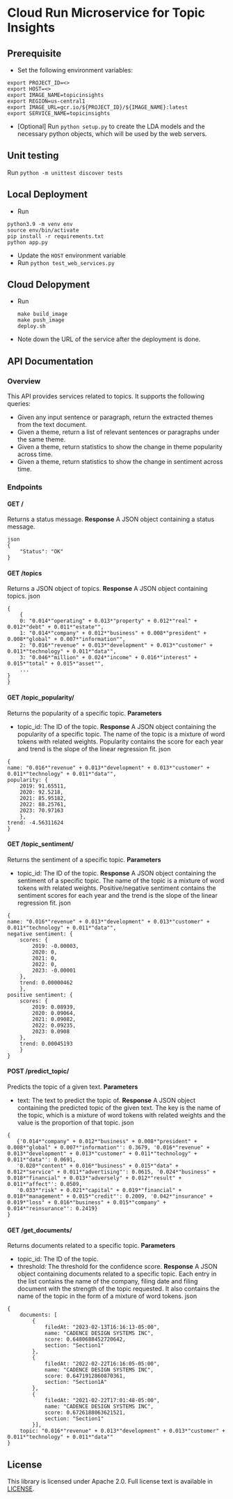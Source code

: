 # Cloud Run Microservice for Topic Insights

## Prerequisite
* Set the following environment variables:
```
export PROJECT_ID=<>
export HOST=<>
export IMAGE_NAME=topicinsights
export REGION=us-central1 
export IMAGE_URL=gcr.io/${PROJECT_ID}/${IMAGE_NAME}:latest
export SERVICE_NAME=topicinsights
```
* [Optional] Run `python setup.py` to create the LDA models and the necessary python objects, which will be used by the web servers.
  
## Unit testing
Run `python -m unittest discover tests` 

## Local Deployment
* Run 
```
python3.9 -m venv env
source env/bin/activate
pip install -r requirements.txt
python app.py
```
* Update the `HOST` environment variable
* Run `python test_web_services.py`
  
## Cloud Delopyment
* Run
  ```
  make build_image
  make push_image
  deploy.sh
  ```
* Note down the URL of the service after the deployment is done.

## API Documentation
### Overview
This API provides services related to topics. It supports the following queries:
- Given any input sentence or paragraph, return the extracted themes from the text document.
- Given a theme, return a list of relevant sentences or paragraphs under the same theme.
- Given a theme, return statistics to show the change in theme popularity across time. 
- Given a theme, return statistics to show the change in sentiment across time. 

### Endpoints
#### GET /
Returns a status message.
**Response**
A JSON object containing a status message.
```
json
{
    "Status": "OK"
}
```
#### GET /topics
Returns a JSON object of topics.
**Response**
A JSON object containing topics.
json
```
{
    {
    0: "0.014*"operating" + 0.013*"property" + 0.012*"real" + 0.012*"debt" + 0.011*"estate"",
    1: "0.014*"company" + 0.012*"business" + 0.008*"president" + 0.008*"global" + 0.007*"information"",
    2: "0.016*"revenue" + 0.013*"development" + 0.013*"customer" + 0.011*"technology" + 0.011*"data"",
    3: "0.046*"million" + 0.024*"income" + 0.016*"interest" + 0.015*"total" + 0.015*"asset"",
    ...
}
}
```
#### GET /topic_popularity/
Returns the popularity of a specific topic.
**Parameters**
- topic_id: The ID of the topic.
**Response**
A JSON object containing the popularity of a specific topic. The name of the topic is a mixture of word tokens with related weights. Popularity contains the score for each year and trend is the slope of the linear regression fit. 
json
```
{
name: "0.016*"revenue" + 0.013*"development" + 0.013*"customer" + 0.011*"technology" + 0.011*"data"",
popularity: {
    2019: 91.65511,
    2020: 92.5218,
    2021: 85.95182,
    2022: 88.25761,
    2023: 70.97163
    },
trend: -4.56311624
}
```
#### GET /topic_sentiment/
Returns the sentiment of a specific topic.
**Parameters**
- topic_id: The ID of the topic.
**Response**
A JSON object containing the sentiment of a specific topic. The name of the topic is a mixture of word tokens with related weights. Positive/negative sentiment contains the sentiment scores for each year and the trend is the slope of the linear regression fit.
json
```
{
name: "0.016*"revenue" + 0.013*"development" + 0.013*"customer" + 0.011*"technology" + 0.011*"data"",
negative sentiment: {
    scores: {
        2019: -0.00003,
        2020: 0,
        2021: 0,
        2022: 0,
        2023: -0.00001
    },
    trend: 0.00000462
    },
positive sentiment: {
    scores: {
        2019: 0.08939,
        2020: 0.09064,
        2021: 0.09082,
        2022: 0.09235,
        2023: 0.0908
    },
    trend: 0.00045193
    }
}
```
#### POST /predict_topic/
Predicts the topic of a given text.
**Parameters**
- text: The text to predict the topic of.
**Response**
A JSON object containing the predicted topic of the given text. The key is the name of the topic, which is a mixture of word tokens with related weights and the value is the proportion of that topic.
json
```
{
   {'0.014*"company" + 0.012*"business" + 0.008*"president" + 0.008*"global" + 0.007*"information"': 0.3679, '0.016*"revenue" + 0.013*"development" + 0.013*"customer" + 0.011*"technology" + 0.011*"data"': 0.0691, 
   '0.020*"content" + 0.016*"business" + 0.015*"data" + 0.012*"service" + 0.011*"advertising"': 0.0615, '0.024*"business" + 0.018*"financial" + 0.013*"adversely" + 0.012*"result" + 0.011*"affect"': 0.0509, 
   '0.033*"risk" + 0.021*"capital" + 0.019*"financial" + 0.018*"management" + 0.015*"credit"': 0.2009, '0.042*"insurance" + 0.019*"loss" + 0.016*"business" + 0.015*"company" + 0.014*"reinsurance"': 0.2419}
}
```
#### GET /get_documents/
Returns documents related to a specific topic.
**Parameters**
- topic_id: The ID of the topic.
- threshold: The threshold for the confidence score.
**Response**
A JSON object containing documents related to a specific topic. Each entry in the list contains the name of the company, filing date and filing document with the strength of the topic requested. It also contains the name of the topic in the form of a mixture of word tokens.
json
```
{
    documents: [
        {
            filedAt: "2023-02-13T16:16:13-05:00",
            name: "CADENCE DESIGN SYSTEMS INC",
            score: 0.6480688452720642,
            section: "Section1"
        },
        {
            filedAt: "2022-02-22T16:16:05-05:00",
            name: "CADENCE DESIGN SYSTEMS INC",
            score: 0.6471912860870361,
            section: "Section1A"
        },
        {
            filedAt: "2021-02-22T17:01:48-05:00",
            name: "CADENCE DESIGN SYSTEMS INC",
            score: 0.6726188063621521,
            section: "Section1"
        }],
    topic: "0.016*"revenue" + 0.013*"development" + 0.013*"customer" + 0.011*"technology" + 0.011*"data""
}
```
## License

This library is licensed under Apache 2.0. Full license text is available in [LICENSE](LICENSE).
